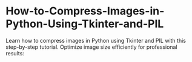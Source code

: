 # How-to-Compress-Images-in-Python-Using-Tkinter-and-PIL
Learn how to compress images in Python using Tkinter and PIL with this step-by-step tutorial. Optimize image size efficiently for professional results:
